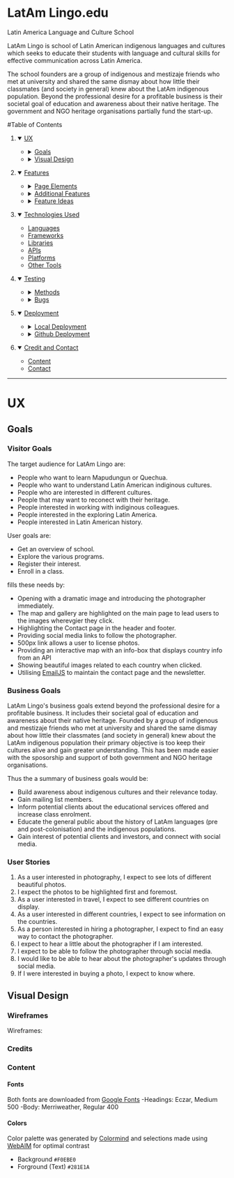 # LatAm Lingo.edu
Latin America Language and Culture School

LatAm Lingo is school of Latin American indigenous languages and cultures which seeks to educate their students with language and cultural skills for effective communication across Latin America.

The school founders are a group of indigenous and mestizaje friends who met at university and shared the same dismay about how little their classmates (and society in general) knew about the LatAm indigenous population. Beyond the professional desire for a profitable business is their societal goal of education and awareness about their native heritage. The government and NGO heritage organisations partially fund the start-up.

#Table of Contents

1. <details open>
    <summary><a href="#ux">UX</a></summary>

    <ul>
    <li><details>
    <summary><a href="#goals">Goals</a></summary>

    - [Visitor Goals](#visitor-goals)
    - [Business Goals](#business-goals)
    - [User Stories](#user-stories)
    </details></li>

    <li><details>
    <summary><a href="#visual-design">Visual Design</a></summary>

    - [Wireframes](#wireframes)
    - [Fonts](#fonts)
    - [Icons](#icons)
    - [Colors](#colors)
    - [Images](#images)
    - [Styling](#styling)
    </details></li>
    </ul>
</details>

2. <details open>
    <summary><a href="#features">Features</a></summary>

    <ul>
    <li><details>
    <summary><a href="#page-elements">Page Elements</a></summary>

    - [All Pages](#all-pages)
    - [Index Page](#index-page)
    - [Gallery Page](#gallery-page)
    - [Contact Page](#contact-page)
    </details></li>

    <li><details>
    <summary><a href="#additional-features">Additional Features</a></summary>

    - [Image Loading Blur](#image-loading-blur)
    - [Email](#email)
    </details></li>

    <li><details>
    <summary><a href="#feature-ideas">Feature Ideas</a></summary>

    - [Basic](#basic)
    - [Content](#content)
    </details></li>
    </ul>
</details>

3. <details open>
    <summary><a href="#technologies-used">Technologies Used</a></summary>

    - [Languages](#languages)
    - [Frameworks](#frameworks)
    - [Libraries](#libraries)
    - [APIs](#apis)
    - [Platforms](#platforms)
    - [Other Tools](#other-tools)
</details>

4. <details open>
    <summary><a href="#testing">Testing</a></summary>

    <ul>
    <li><details>
    <summary><a href="#methods">Methods</a></summary>

    - [Validation](#validation)
    - [General Testing](#general-testing)
    - [Mobile Testing](#mobile-testing)
    - [Desktop Testing](#desktop-testing)
    </details></li>

    <li><details>
    <summary><a href="#bugs">Bugs</a></summary>

    - [Known Bugs](#known-bugs)
    - [Fixed Bugs](#fixed-bugs)
    </details></li>
    </ul>
</details>

5. <details open>
    <summary><a href="#deployment">Deployment</a></summary>

    <ul>
    <li><details>
    <summary><a href="#local-deployment">Local Deployment</a></summary>

    - [Local Preparation](#local-preparation)
    - [Local Instructions](#local-instructions)
    </details></li>

    <li><details>
    <summary><a href="#github-deployment">Github Deployment</a></summary>

    - [Github Preparation](#github-preparation)
    - [Github Instructions](#github-instructions)
    </details></li>
    </ul>
</details>

6. <details open>
    <summary><a href="#credit-and-contact">Credit and Contact</a></summary>

    - [Content](#content)
    - [Contact](#contact)
</details>

----

# UX
## Goals
### Visitor Goals
The target audience for LatAm Lingo are:
- People who want to learn Mapudungun or Quechua.
- People who want to understand Latin American indiginous cultures.
- People who are interested in different cultures.
- People that may want to reconect with their heritage.
- People interested in working with indiginous colleagues.
- People interested in the exploring Latin America.
- People interested in Latin American history.

User goals are:
- Get an overview of school.
- Explore the various programs.
- Register their interest.
- Enroll in a class.

 fills these needs by:
- Opening with a dramatic image and introducing the photographer immediately.
- The map and gallery are highlighted on the main page to lead users to the images wherevgier they click.
- Highlighting the Contact page in the header and footer.
- Providing social media links to follow the photographer.
- 500px link allows a user to license photos.
- Providing an interactive map with an info-box that displays country info from an API
- Showing beautiful images related to each country when clicked.
- Utilising [EmailJS](https://www.emailjs.com/) to maintain the contact page and the newsletter.

### Business Goals
LatAm Lingo's business goals extend beyond the professional desire for a profitable business. It includes their societal goal of education and awareness about their native heritage. Founded by a group of indigenous and mestizaje friends who met at university and shared the same dismay about how little their classmates (and society in general) knew about the LatAm indigenous population their primary objective is too keep their cultures alive and gain greater understanding. This has been made easier with the sposorship and support of both government and NGO heritage organisations.

Thus the a summary of business goals would be:
- Build awareness about indigenous cultures and their relevance today.
- Gain mailing list members.
- Inform potential clients about the educational services offered and increase class enrolment.
- Educate the general public about the history of LatAm languages (pre and post-colonisation) and the indigenous populations.
- Gain interest of potential clients and investors, and connect with social media.

### User Stories
1. As a user interested in photography, I expect to see lots of different beautiful photos.
0. I expect the photos to be highlighted first and foremost.
0. As a user interested in travel, I expect to see different countries on display.
0. As a user interested in different countries, I expect to see information on the countries.
0. As a person interested in hiring a photographer, I expect to find an easy way to contact the photographer.
0. I expect to hear a little about the photographer if I am interested.
0. I expect to be able to follow the photographer through social media.
0. I would like to be able to hear about the photographer's updates through social media.
0. If I were interested in buying a photo, I expect to know where.

## Visual Design
### Wireframes
Wireframes:









### Credits

### Content

#### Fonts
Both fonts are downloaded from [Google Fonts](https://fonts.google.com)
-Headings: Eczar, Medium 500
-Body: Merriweather, Regular 400

#### Colors
Color palette was generated by [Colormind](colormind.io) and selections made using [WebAIM](https://webaim.org/resources/contrastchecker/) for optimal contrast
- Background `#F0EBE0`
- Forground (Text) `#281E1A`